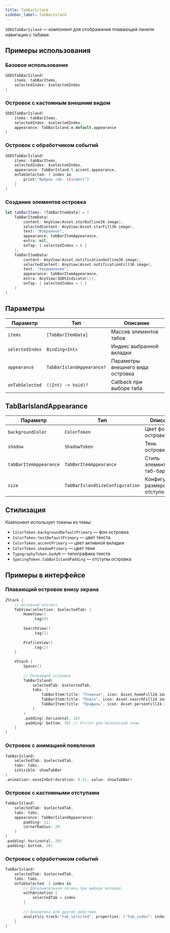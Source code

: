 ```yaml
---
title: TabBarIsland
sidebar_label: TabBarIsland
---
```


`SDDSTabBarIsland` — компонент для отображения плавающей панели навигации с табами.

## Примеры использования

### Базовое использование

```swift
SDDSTabBarIsland(
    items: tabBarItems,
    selectedIndex: $selectedIndex
)
```

### Островок с кастомным внешним видом

```swift
SDDSTabBarIsland(
    items: tabBarItems,
    selectedIndex: $selectedIndex,
    appearance: TabBarIsland.m.default.appearance
)
```

### Островок с обработчиком событий

```swift
SDDSTabBarIsland(
    items: tabBarItems,
    selectedIndex: $selectedIndex,
    appearance: TabBarIsland.l.accent.appearance,
    onTabSelected: { index in
        print("Выбран таб: \(index)")
    }
)
```

### Создание элементов островка

```swift
let tabBarItems: [TabBarItemData] = [
    TabBarItemData(
        content: AnyView(Asset.starOutline36.image),
        selectedContent: AnyView(Asset.starFill36.image),
        text: "Избранное",
        appearance: tabBarItemAppearance,
        extra: nil,
        onTap: { selectedIndex = 0 }
    ),
    TabBarItemData(
        content: AnyView(Asset.notificationOutline36.image),
        selectedContent: AnyView(Asset.notificationFill36.image),
        text: "Уведомления",
        appearance: tabBarItemAppearance,
        extra: AnyView(SDDSIndicator()),
        onTap: { selectedIndex = 1 }
    )
]
```

## Параметры

| Параметр | Тип | Описание |
|----------|-----|----------|
| `items` | `[TabBarItemData]` | Массив элементов табов |
| `selectedIndex` | `Binding<Int>` | Индекс выбранной вкладки |
| `appearance` | `TabBarIslandAppearance?` | Параметры внешнего вида островка |
| `onTabSelected` | `((Int) -> Void)?` | Callback при выборе таба |

## TabBarIslandAppearance

| Параметр | Тип | Описание |
|----------|-----|----------|
| `backgroundColor` | `ColorToken` | Цвет фона островка |
| `shadow` | `ShadowToken` | Тень островка |
| `tabBarItemAppearance` | `TabBarItemAppearance` | Стиль элементов таб-бара |
| `size` | `TabBarIslandSizeConfiguration` | Конфигурация размеров и отступов |

## Стилизация

Компонент использует токены из темы:

- `ColorToken.backgroundDefaultPrimary` — фон островка
- `ColorToken.textDefaultPrimary` — цвет текста
- `ColorToken.accentPrimary` — цвет активной вкладки
- `ColorToken.shadowPrimary` — цвет тени
- `TypographyToken.bodyM` — типографика текста
- `SpacingToken.tabBarIslandPadding` — отступы островка

## Примеры в интерфейсе

### Плавающий островок внизу экрана

```swift
ZStack {
    // Основной контент
    TabView(selection: $selectedTab) {
        HomeView()
            .tag(0)
        
        SearchView()
            .tag(1)
        
        ProfileView()
            .tag(2)
    }
    
    VStack {
        Spacer()
        
        // Плавающий островок
        TabBarIsland(
            selectedTab: $selectedTab,
            tabs: [
                TabBarItem(title: "Главная", icon: Asset.homeFill24.image),
                TabBarItem(title: "Поиск", icon: Asset.searchFill24.image),
                TabBarItem(title: "Профиль", icon: Asset.personFill24.image)
            ]
        )
        .padding(.horizontal, 16)
        .padding(.bottom, 34) // Отступ для безопасной зоны
    }
}
```

### Островок с анимацией появления

```swift
TabBarIsland(
    selectedTab: $selectedTab,
    tabs: tabs,
    isVisible: showTabBar
)
.animation(.easeInOut(duration: 0.3), value: showTabBar)
```

### Островок с кастомными отступами

```swift
TabBarIsland(
    selectedTab: $selectedTab,
    tabs: tabs,
    appearance: TabBarIslandAppearance(
        padding: 12,
        cornerRadius: 20
    )
)
.padding(.horizontal, 20)
.padding(.bottom, 20)
```

### Островок с обработчиком событий

```swift
TabBarIsland(
    selectedTab: $selectedTab,
    tabs: tabs,
    onTabSelected: { index in
        // Дополнительная логика при выборе вкладки
        withAnimation {
            selectedTab = index
        }
        
        // Аналитика или другие действия
        analytics.track("tab_selected", properties: ["tab_index": index])
    }
)
```
